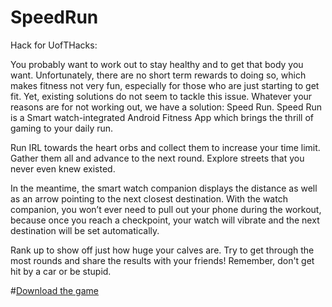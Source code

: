 # SpeedRun
Hack for UofTHacks:

You probably want to work out to stay healthy and to get that body you want. Unfortunately, there are no short term rewards to doing so, which makes fitness not very fun, especially for those who are just starting to get fit. Yet, existing solutions do not seem to tackle this issue. Whatever your reasons are for not working out, we have a solution: Speed Run. Speed Run is a Smart watch-integrated Android Fitness App which brings the thrill of gaming to your daily run.

Run IRL towards the heart orbs and collect them to increase your time limit. Gather them all and advance to the next round. Explore streets that you never even knew existed.

In the meantime, the smart watch companion displays the distance as well as an arrow pointing to the next closest destination. With the watch companion, you won’t ever need to pull out your phone during the workout, because once you reach a checkpoint, your watch will vibrate and the next destination will be set automatically.

Rank up to show off just how huge your calves are. Try to get through the most rounds and share the results with your friends! Remember, don't get hit by a car or be stupid.

#[Download the game](http://yuchenhou.com/speedrun/)


